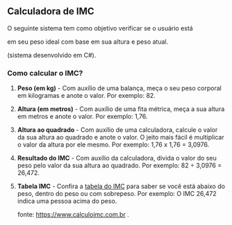 ## Calculadora de IMC

O seguinte sistema tem como objetivo verificar se o usuário está

em seu peso ideal com base em sua altura e peso atual. 

(sistema desenvolvido em C#).


### Como calcular o IMC?

1. **Peso (em kg)** - Com auxílio de uma balança, meça o seu peso corporal em kilogramas e anote o valor. Por exemplo: 82.

2. **Altura (em metros)** - Com auxílio de uma fita métrica, meça a sua altura em metros e anote o valor. Por exemplo: 1,76.

3. **Altura ao quadrado** - Com auxílio de uma calculadora, calcule o valor da sua altura ao quadrado e anote o valor. O jeito mais fácil é multiplicar o valor da altura por ele mesmo. Por exemplo: 1,76 x 1,76 = 3,0976.

4. **Resultado do IMC** - Com auxílio da calculadora, divida o valor do seu peso pelo valor da sua altura ao quadrado. Por exemplo: 82 ÷ 3,0976 = 26,472.

5. **Tabela IMC** - Confira a [tabela do IMC](https://www.calculoimc.com.br/tabela-de-imc/) para saber se você está abaixo do peso, dentro do peso ou com sobrepeso. Por exemplo: O IMC 26,472 indica uma pessoa acima do peso.

   

   fonte: https://www.calculoimc.com.br .
   

